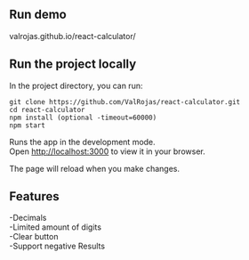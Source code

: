 ## Run demo

valrojas.github.io/react-calculator/

## Run the project locally

In the project directory, you can run:

`git clone https://github.com/ValRojas/react-calculator.git`\
`cd react-calculator`\
`npm install (optional -timeout=60000)`\
`npm start`

Runs the app in the development mode.\
Open [http://localhost:3000](http://localhost:3000) to view it in your browser.

The page will reload when you make changes.

## Features

-Decimals\
-Limited amount of digits\
-Clear button\
-Support negative Results
